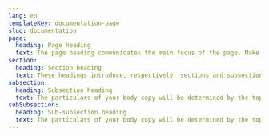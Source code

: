 ```yaml
---
lang: en
templateKey: documentation-page
slug: documentation
page:
  heading: Page heading
  text: The page heading communicates the main focus of the page. Make your page heading descriptive and keep it succinct.
section:
  heading: Section heading
  text: These headings introduce, respectively, sections and subsections within your body copy. As you create these headings, follow the same guidelines that you use when writing section headings. Be succinct, descriptive, and precise.
subsection:
  heading: Subsection heading
  text: The particulars of your body copy will be determined by the topic of your page. Regardless of topic, it’s a good practice to follow the inverted pyramid structure when writing copy. Begin with the information that’s most important to your users and then present information of less importance. Keep each section and subsection focused - a good approach is to include one theme (topic) per section.
subSubsection:
  heading: Sub-subsection heading
  text: The particulars of your body copy will be determined by the topic of your page. Regardless of topic, it’s a good practice to follow the inverted pyramid structure when writing copy. Begin with the information that’s most important to your users and then present information of less importance. Keep each section and subsection focused - a good approach is to include one theme (topic) per section. 
---
```


